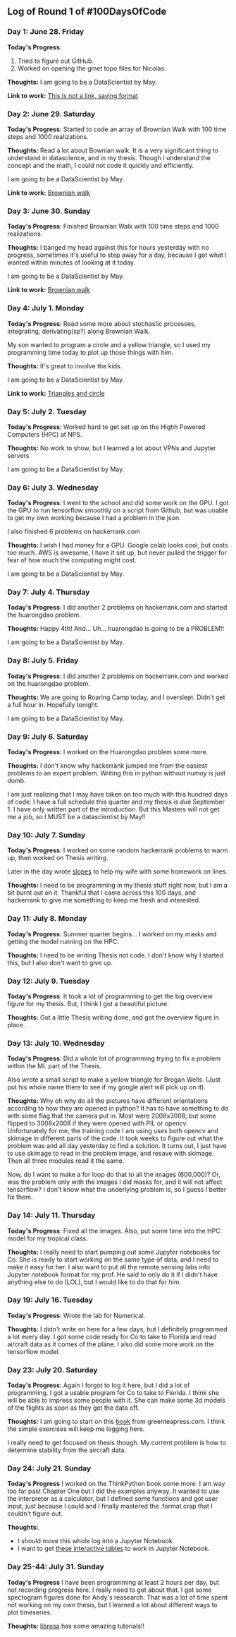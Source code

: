 
## Log of Round 1 of #100DaysOfCode

### Day 1: June 28. Friday

**Today's Progress**:
1) Tried to figure out GitHub.
2) Worked on opening the gmet topo files for Nicolas.

**Thoughts:** I am going to be a DataScientist by May.

**Link to work:** [This is not a link, saving format](https://soapwallet.com)

### Day 2: June 29. Saturday

**Today's Progress**:
Started to code an array of Brownian Walk with 100 time steps and
1000 realizations.

**Thoughts:** Read a lot about Bownian walk.  It is a very significant thing
to understand in datascience, and in my thesis.  Though I understand the
concept and the math, I could not code it quickly and efficiently.

I am going to be a DataScientist by May.

**Link to work:** [Brownian walk](https://github.com/tattonchantry/100-days-kallaway-log/blob/my_branch/scripts/BrWalk.py)

### Day 3: June 30. Sunday

**Today's Progress**:
Finished Brownian Walk with 100 time steps and 1000 realizations.

**Thoughts:** I banged my head against this for hours yesterday with no
progress, sometimes it's useful to step away for a day, because I got what I
wanted within minutes of looking at it today.

I am going to be a DataScientist by May.

**Link to work:** [Brownian walk](https://github.com/tattonchantry/100-days-kallaway-log/blob/my_branch/scripts/BrWalk.py)

### Day 4: July 1. Monday

**Today's Progress**:
Read some more about stochastic processes, integrating, derivating(sp?) along
Brownian Walk.

My son wanted to program a circle and a yellow triangle, so I used my
programming time today to plot up those things with him.

**Thoughts:** It's great to involve the kids.

I am going to be a DataScientist by May.

**Link to work:** [Triangles and circle](https://github.com/tattonchantry/100-days-kallaway-log/blob/my_branch/scripts/Kids.py)


### Day 5: July 2. Tuesday

**Today's Progress**:
Worked hard to get set up on the Highh Powered Computers (HPC) at NPS.

**Thoughts:** No work to show, but I learned a lot about VPNs and Jupyter
servers

I am going to be a DataScientist by May.

### Day 6: July 3. Wednesday

**Today's Progress**:
I went to the school and did some work on the GPU.  I got the GPU to run
tensorflow smoothly on a script from Github, but was unable to get my own
working because I had a problem in the json.

I also finished 6 problems on hackerrank.com

**Thoughts:** I wish I had money for a GPU.  Google colab looks cool, but costs
too much.  AWS is awesome, I have it set up, but never pulled the trigger for
fear of how much the computing might cost.

I am going to be a DataScientist by May.

### Day 7: July 4. Thursday

**Today's Progress**:
I did another 2 problems on hackerrank.com and started the huarongdao problem.

**Thoughts:** Happy 4th!  And...  Uh... huarongdao is going to be a PROBLEM!!

I am going to be a DataScientist by May.

### Day 8: July 5. Friday

**Today's Progress**:
I did another 2 problems on hackerrank.com and worked on the huarongdao
 problem.

**Thoughts:** We are going to Roaring Camp today, and I overslept.  Didn't get
a full hour in.  Hopefully tonight.

I am going to be a DataScientist by May.

### Day 9: July 6. Saturday

**Today's Progress**:
I worked on the Huarongdao problem some more.

**Thoughts:** I don't know why hackerrank jumped me from the easiest problems
to an expert problem.  Writing this in python without numoy is just dumb.

I am just realizing that I may have taken on too much with this hundred days
of code.  I have a full schedule this quarter and my thesis is due September 1.
I have only written part of the introduction.  But this Masters will not get
me a job, so I MUST be a datascientist by May!!

### Day 10: July 7. Sunday

**Today's Progress**:
I worked on some random hackerrank problems to warm up, then worked on Thesis
writing.

Later in the day wrote
[slopes](https://github.com/tattonchantry/100-days-kallaway-log/blob/my_branch/scripts/slopes.py)
to help my wife with some homework on lines.

**Thoughts:** I need to be programming in my thesis stuff right now, but I
am a bit burnt out on it.  Thankful that I came across this 100 days, and
hackerrank to give me something to keep me fresh and interested.

### Day 11: July 8. Monday

**Today's Progress**:
Summer quarter begins...  I worked on my masks and getting the model running
on the HPC.

**Thoughts:** I need to be writing Thesis not code.  I don't know why I started
this, but I also don't want to give up.

### Day 12: July 9. Tuesday

**Today's Progress**:
It took a lot of programming to get the big overview figure for my thesis. But,
I think I got a beautiful picture.

**Thoughts:** Got a little Thesis writing done, and got the overview figure in
place.

### Day 13: July 10. Wednesday

**Today's Progress**:
Did a whole lot of programming trying to fix a problem within the ML part of
the Thesis.

Also wrote a small script to make a yellow triangle for Brogan Wells.
(Just put his whole name there to see if my google alert will pick up on it).

**Thoughts:** Why oh why do all the pictures have different orientations
according to how they are opened in python?  It has to have something to do
with some flag that the camera put in.  Most were 2008x3008, but some flipped
to 3008x2008 if they were opened with PIL or opencv.  Unfortunately for me,
the training code I am using uses both opencv and skimage in different parts
of the code.  It took weeks to figure out what the problem was and all day
yesterday to find a solution.  It turns out, I just have to use skimage to
read in the problem image, and resave with skimage.  Then all three modules
read it the same.

Now, do I want to make a for loop do that to all the images (600,000)?  Or,
was the problem only with the images I did masks for, and it will not affect
tensorflow? I don't know what the underlying problem is, so I guess I better
fix them.

### Day 14: July 11. Thursday

**Today's Progress**:
Fixed all the images.  Also, put some time into the HPC model for my tropical
class.

**Thoughts:** I really need to start pumping out some Jupyter notebooks for
Co.  She is ready to start working on the same type of data, and I need to make
it easy for her.  I also want to put all the remote sensing labs into Jupyter
notebook format for my prof.  He said to only do it if I didn't have anything
else to do (LOL), but I would like to do that for him.

### Day 19: July 16. Tuesday

**Today's Progress**:
Wrote the lab for Numerical.

**Thoughts:** I didn't write on here for a few days, but I definitely
programmed a lot every day.  I got some code ready for Co to take to Florida
and read aircraft data as it comes of the plane.  I also did some more work on
the tensorflow model.

### Day 23: July 20. Saturday

**Today's Progress**:
Again I forgot to log it here, but I did a lot of programming.  I got a usable
program for Co to take to Florida.  I think she will be able to impress some
people with it.  She can make some 3d models of the flights as soon as they
get the data off.

**Thoughts:** I am going to start on this
[book](http://greenteapress.com/thinkpython2/html/index.html) from
greenteapress.com.  I think the simple exercises will keep me logging here.

I really need to get focused on thesis though.  My current problem is how to
determine stability from the aircraft data.

### Day 24: July 21. Sunday

**Today's Progress**
I worked on the ThinkPython book some more.  I am way too far past Chapter One
but I did the examples anyway.  It wanted to use the interpreter as a
calculator, but I defined some functions and got user input, just because I
could and I finally mastered the .format crap that I couldn't figure out.

**Thoughts:**
* I should move this whole log into a Jupyter Notebook
* I want to get
[these interactive tables](https://towardsdatascience.com/interactive-visualizations-in-jupyter-notebook-3be02ab2b8cd)
to work in Jupyter Notebook.

### Day 25-44: July 31. Sunday

**Today's Progress**
I have been programming at least 2 hours per day, but not recording progress
here.  I really need to get about that. I got some spectogram figures done
for Andy's reasearch.  That was a lot of time spent not working on my own
thesis, but I learned a lot about different ways to plot timeseries.

**Thoughts:**
[librosa](https://librosa.github.io/librosa/index.html) has some amazing
tutorials!!